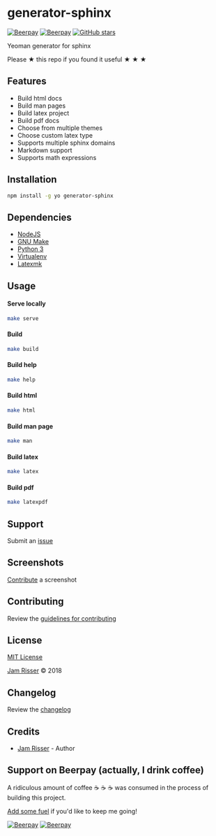 # generator-sphinx

[![Beerpay](https://beerpay.io/jamrizzi/generator-sphinx/badge.svg?style=beer-square)](https://beerpay.io/jamrizzi/generator-sphinx)
[![Beerpay](https://beerpay.io/jamrizzi/generator-sphinx/make-wish.svg?style=flat-square)](https://beerpay.io/jamrizzi/generator-sphinx?focus=wish)
[![GitHub stars](https://img.shields.io/github/stars/jamrizzi/generator-sphinx.svg?style=social&label=Stars)](https://github.com/jamrizzi/generator-sphinx)

Yeoman generator for sphinx

Please &#9733; this repo if you found it useful &#9733; &#9733; &#9733;


## Features

* Build html docs
* Build man pages
* Build latex project
* Build pdf docs
* Choose from multiple themes
* Choose custom latex type
* Supports multiple sphinx domains
* Markdown support
* Supports math expressions


## Installation

```sh
npm install -g yo generator-sphinx
```


## Dependencies

* [NodeJS](https://nodejs.org)
* [GNU Make](https://www.gnu.org/software/make)
* [Python 3](https://www.python.org)
* [Virtualenv](https://virtualenv.pypa.io)
* [Latexmk](http://mg.readthedocs.io/latexmk.html)


## Usage

#### Serve locally

```sh
make serve
```

#### Build
```sh
make build
```

#### Build help

```sh
make help
```

#### Build html

```sh
make html
```


#### Build man page

```sh
make man
```


#### Build latex

```sh
make latex
```


#### Build pdf

```sh
make latexpdf
```


## Support

Submit an [issue](https://github.com/jamrizzi/generator-sphinx/issues/new)


## Screenshots

[Contribute](https://github.com/jamrizzi/generator-sphinx/blob/master/CONTRIBUTING.md) a screenshot


## Contributing

Review the [guidelines for contributing](https://github.com/jamrizzi/generator-sphinx/blob/master/CONTRIBUTING.md)


## License

[MIT License](https://github.com/jamrizzi/generator-sphinx/blob/master/LICENSE)

[Jam Risser](https://jam.jamrizzi.com) &copy; 2018


## Changelog

Review the [changelog](https://github.com/jamrizzi/generator-sphinx/blob/master/CHANGELOG.md)


## Credits

* [Jam Risser](https://jam.jamrizzi.com) - Author


## Support on Beerpay (actually, I drink coffee)

A ridiculous amount of coffee :coffee: :coffee: :coffee: was consumed in the process of building this project.

[Add some fuel](https://beerpay.io/jamrizzi/generator-sphinx) if you'd like to keep me going!

[![Beerpay](https://beerpay.io/jamrizzi/generator-sphinx/badge.svg?style=beer-square)](https://beerpay.io/jamrizzi/generator-sphinx)
[![Beerpay](https://beerpay.io/jamrizzi/generator-sphinx/make-wish.svg?style=flat-square)](https://beerpay.io/jamrizzi/generator-sphinx?focus=wish)
